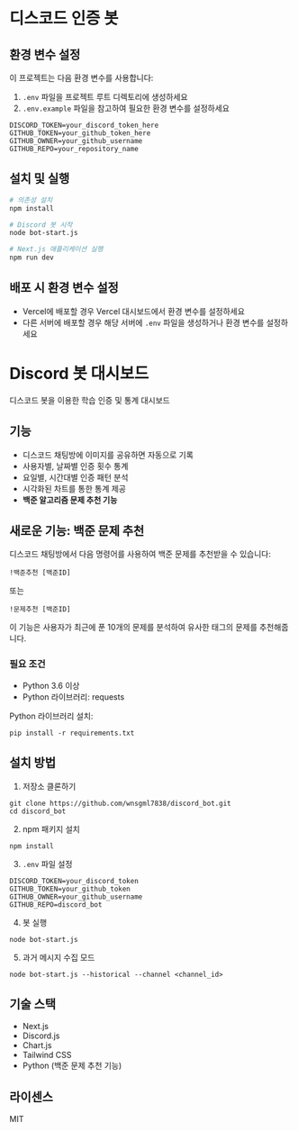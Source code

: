 # 디스코드 인증 봇

## 환경 변수 설정

이 프로젝트는 다음 환경 변수를 사용합니다:

1. `.env` 파일을 프로젝트 루트 디렉토리에 생성하세요
2. `.env.example` 파일을 참고하여 필요한 환경 변수를 설정하세요

```
DISCORD_TOKEN=your_discord_token_here
GITHUB_TOKEN=your_github_token_here
GITHUB_OWNER=your_github_username
GITHUB_REPO=your_repository_name
```

## 설치 및 실행

```bash
# 의존성 설치
npm install

# Discord 봇 시작
node bot-start.js

# Next.js 애플리케이션 실행
npm run dev
```

## 배포 시 환경 변수 설정

- Vercel에 배포할 경우 Vercel 대시보드에서 환경 변수를 설정하세요
- 다른 서버에 배포할 경우 해당 서버에 `.env` 파일을 생성하거나 환경 변수를 설정하세요

# Discord 봇 대시보드

디스코드 봇을 이용한 학습 인증 및 통계 대시보드

## 기능

- 디스코드 채팅방에 이미지를 공유하면 자동으로 기록
- 사용자별, 날짜별 인증 횟수 통계
- 요일별, 시간대별 인증 패턴 분석
- 시각화된 차트를 통한 통계 제공
- **백준 알고리즘 문제 추천 기능**

## 새로운 기능: 백준 문제 추천

디스코드 채팅방에서 다음 명령어를 사용하여 백준 문제를 추천받을 수 있습니다:

```
!백준추천 [백준ID]
```

또는

```
!문제추천 [백준ID]
```

이 기능은 사용자가 최근에 푼 10개의 문제를 분석하여 유사한 태그의 문제를 추천해줍니다.

### 필요 조건

- Python 3.6 이상
- Python 라이브러리: requests

Python 라이브러리 설치:
```
pip install -r requirements.txt
```

## 설치 방법

1. 저장소 클론하기
```
git clone https://github.com/wnsgml7838/discord_bot.git
cd discord_bot
```

2. npm 패키지 설치
```
npm install
```

3. `.env` 파일 설정
```
DISCORD_TOKEN=your_discord_token
GITHUB_TOKEN=your_github_token
GITHUB_OWNER=your_github_username
GITHUB_REPO=discord_bot
```

4. 봇 실행
```
node bot-start.js
```

5. 과거 메시지 수집 모드
```
node bot-start.js --historical --channel <channel_id>
```

## 기술 스택

- Next.js
- Discord.js
- Chart.js
- Tailwind CSS
- Python (백준 문제 추천 기능)

## 라이센스

MIT
